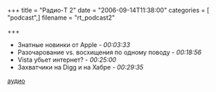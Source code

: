 +++
title = "Радио-T 2"
date = "2006-09-14T11:38:00"
categories = [ "podcast",]
filename = "rt_podcast2"

+++

- Знатные новинки от Apple - *00:03:33*
- Разочарование vs. восхищения по одному поводу - *00:18:56*
- Vista убьет интернет? - *00:25:00*
- Захватчики на Digg и на Хабре - *00:29:35*

[аудио](https://cdn.radio-t.com/rt_podcast2.mp3)
<audio src="https://cdn.radio-t.com/rt_podcast2.mp3" preload="none"></audio>
